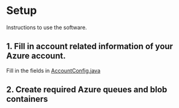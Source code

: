 # Setup
Instructions to use the software.


## 1. Fill in account related information of your Azure account.
Fill in the fields in [AccountConfig.java](src\main\java\com\function\config\AccountConfig.java)

## 2. Create required Azure queues and blob containers
